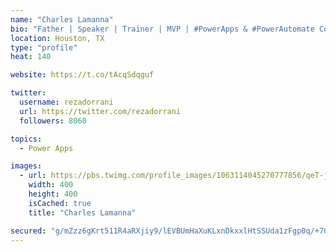 ```yaml
---
name: "Charles Lamanna"
bio: "Father | Speaker | Trainer | MVP | #PowerApps & #PowerAutomate Community Super User | YouTuber Right-pointing triangle http://youtube.com/c/rezadorrani | Learn - Share - Clockwise rightwards and leftwards open circle arrows"
location: Houston, TX
type: "profile"
heat: 140

website: https://t.co/tAcqSdqguf

twitter:
  username: rezadorrani
  url: https://twitter.com/rezadorrani
  followers: 8060

topics:
  - Power Apps

images:
  - url: https://pbs.twimg.com/profile_images/1063114045270777856/qeT-jpWr_400x400.jpg
    width: 400
    height: 400
    isCached: true
    title: "Charles Lamanna"

secured: "g/mZzz6gKrt511R4aRXjiy9/lEVBUmHaXuKLxnDkxxlHtSSUda1zFgp0q/+7CCcJvHNTy5+5fVMUWegvIoz8d2pA0dcQTZUGgBBRb9XpCJ5FTd2DoxU7kdMLd0ubHQrlT/0X0708OZS02jshQX/gogQzZtuumRXpzrp+GtVNzOHHaBXA2ta7L6ag2TVl3EHPUcWgiqkYMfNGl/kz4c4YnTrd6qFmfM3XwgLXShMlKYNrRhQcpQB8W/Gx3vgCw5d2uNnZRKlnlxHnJFlLI2pachnvGuxgGGrm0jeMlNKEakJ6rzCX80MbS4i0tigquPlkvGN9Bv9mW0n06cvwf8gDlUUPJf/qmO7m8SKlLtfVKN0SjRvDbXdI7MIfsZX5+pWe+Wa76pJNs6CWS4UcnnWPwHW+dAImO07dsKcMnBy9oJ0=;4fcDYU7shzhk9oEPX+juDA=="
---
```


